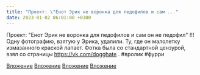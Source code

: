 ```yaml
---
title: "Проект: \"Енот Эрик не воронка для педофилов и сам ..."
date: 2023-01-02 06:01:00 +0300
---
```


Проект: "Енот Эрик не воронка для педофилов и сам он не педофил"
!!! Одну фотографию, взятую у Эрика, удалили. Ту, где он малолетку измазанного краской лапает. Фотка была со стандартной цензурой, взял со страницы https://vk.com/dogghate .
#вролик
#фурри


[Вложение](https://vk.com/photo41076938_457249338)
[Вложение](https://vk.com/photo41076938_457249337)
[Вложение](https://vk.com/photo41076938_457249439)
[Вложение](https://vk.com/photo41076938_457249455)
